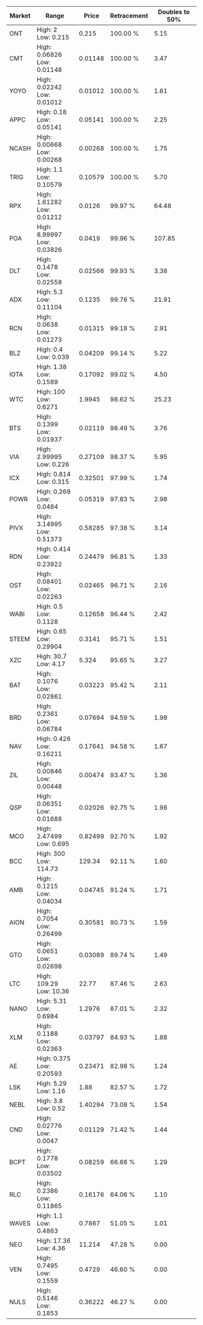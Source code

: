 | Market | Range | Price| Retracement | Doubles to 50% |
| --- | --- | --- | --- | --- |
| ONT | High: 2<br />Low: 0.215 | 0.215 | 100.00 % | 5.15 |
| CMT | High: 0.06826<br />Low: 0.01148 | 0.01148 | 100.00 % | 3.47 |
| YOYO | High: 0.02242<br />Low: 0.01012 | 0.01012 | 100.00 % | 1.61 |
| APPC | High: 0.18<br />Low: 0.05141 | 0.05141 | 100.00 % | 2.25 |
| NCASH | High: 0.00668<br />Low: 0.00268 | 0.00268 | 100.00 % | 1.75 |
| TRIG | High: 1.1<br />Low: 0.10579 | 0.10579 | 100.00 % | 5.70 |
| RPX | High: 1.61282<br />Low: 0.01212 | 0.0126 | 99.97 % | 64.48 |
| POA | High: 8.99997<br />Low: 0.03826 | 0.0419 | 99.96 % | 107.85 |
| DLT | High: 0.1478<br />Low: 0.02558 | 0.02566 | 99.93 % | 3.38 |
| ADX | High: 5.3<br />Low: 0.11104 | 0.1235 | 99.76 % | 21.91 |
| RCN | High: 0.0638<br />Low: 0.01273 | 0.01315 | 99.18 % | 2.91 |
| BLZ | High: 0.4<br />Low: 0.039 | 0.04209 | 99.14 % | 5.22 |
| IOTA | High: 1.38<br />Low: 0.1589 | 0.17092 | 99.02 % | 4.50 |
| WTC | High: 100<br />Low: 0.6271 | 1.9945 | 98.62 % | 25.23 |
| BTS | High: 0.1399<br />Low: 0.01937 | 0.02119 | 98.49 % | 3.76 |
| VIA | High: 2.99995<br />Low: 0.226 | 0.27109 | 98.37 % | 5.95 |
| ICX | High: 0.814<br />Low: 0.315 | 0.32501 | 97.99 % | 1.74 |
| POWR | High: 0.269<br />Low: 0.0484 | 0.05319 | 97.83 % | 2.98 |
| PIVX | High: 3.14995<br />Low: 0.51373 | 0.58285 | 97.38 % | 3.14 |
| RDN | High: 0.414<br />Low: 0.23922 | 0.24479 | 96.81 % | 1.33 |
| OST | High: 0.08401<br />Low: 0.02263 | 0.02465 | 96.71 % | 2.16 |
| WABI | High: 0.5<br />Low: 0.1128 | 0.12658 | 96.44 % | 2.42 |
| STEEM | High: 0.65<br />Low: 0.29904 | 0.3141 | 95.71 % | 1.51 |
| XZC | High: 30.7<br />Low: 4.17 | 5.324 | 95.65 % | 3.27 |
| BAT | High: 0.1076<br />Low: 0.02861 | 0.03223 | 95.42 % | 2.11 |
| BRD | High: 0.2361<br />Low: 0.06784 | 0.07694 | 94.59 % | 1.98 |
| NAV | High: 0.426<br />Low: 0.16211 | 0.17641 | 94.58 % | 1.67 |
| ZIL | High: 0.00846<br />Low: 0.00448 | 0.00474 | 93.47 % | 1.36 |
| QSP | High: 0.06351<br />Low: 0.01688 | 0.02026 | 92.75 % | 1.98 |
| MCO | High: 2.47499<br />Low: 0.695 | 0.82499 | 92.70 % | 1.92 |
| BCC | High: 300<br />Low: 114.73 | 129.34 | 92.11 % | 1.60 |
| AMB | High: 0.1215<br />Low: 0.04034 | 0.04745 | 91.24 % | 1.71 |
| AION | High: 0.7054<br />Low: 0.26499 | 0.30581 | 90.73 % | 1.59 |
| GTO | High: 0.0651<br />Low: 0.02698 | 0.03089 | 89.74 % | 1.49 |
| LTC | High: 109.29<br />Low: 10.36 | 22.77 | 87.46 % | 2.63 |
| NANO | High: 5.31<br />Low: 0.6984 | 1.2976 | 87.01 % | 2.32 |
| XLM | High: 0.1188<br />Low: 0.02363 | 0.03797 | 84.93 % | 1.88 |
| AE | High: 0.375<br />Low: 0.20593 | 0.23471 | 82.98 % | 1.24 |
| LSK | High: 5.29<br />Low: 1.16 | 1.88 | 82.57 % | 1.72 |
| NEBL | High: 3.8<br />Low: 0.52 | 1.40294 | 73.08 % | 1.54 |
| CND | High: 0.02776<br />Low: 0.0047 | 0.01129 | 71.42 % | 1.44 |
| BCPT | High: 0.1778<br />Low: 0.03502 | 0.08259 | 66.68 % | 1.29 |
| RLC | High: 0.2386<br />Low: 0.11865 | 0.16176 | 64.06 % | 1.10 |
| WAVES | High: 1.1<br />Low: 0.4863 | 0.7867 | 51.05 % | 1.01 |
| NEO | High: 17.36<br />Low: 4.36 | 11.214 | 47.28 % | 0.00 |
| VEN | High: 0.7495<br />Low: 0.1559 | 0.4729 | 46.60 % | 0.00 |
| NULS | High: 0.5146<br />Low: 0.1853 | 0.36222 | 46.27 % | 0.00 |
